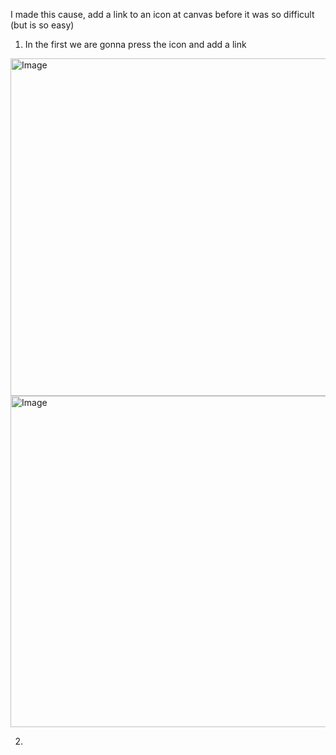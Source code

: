 I made this cause, add a link to an icon at canvas before it was so difficult (but is so easy)

1. In the first we are gonna press the icon and add a link

<img width="1010" height="540" alt="Image" src="https://github.com/user-attachments/assets/f883814e-1a78-45c0-8b2a-3c3a5eff9eac" />

<img width="903" height="530" alt="Image" src="https://github.com/user-attachments/assets/a4d058c7-0fe3-45e4-b1b6-9c7c9ed60f1e" />


2. 
